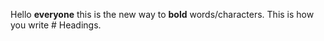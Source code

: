 Hello **everyone** this is the new way to **bold** words/characters. 
This is how you write # Headings. 
